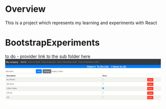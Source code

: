 # Overview
This is a project which represents my learning and experiments with React


# BootstrapExperiments
to do - provider link to the sub folder here
[]()
![The San Juan Mountains are beautiful!](images/bootstrapexperiments.png "Bootstrap experiments")
